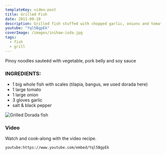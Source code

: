 ```yaml
---
templateKey: video-post
title: Grilled Fish
date: 2011-09-10
description: Grilled fish stuffed with chopped garlic, onions and tomatoes
youtube: "Yql5BgpEk"
coverImage: /images/inihaw-isda.jpg
tags:
  - fish
  - grill
---
```


Pinoy noodles sauteéd with vegetable, pork belly and soy sauce

### INGREDIENTS:
* 1 big whole fish with scales (tilapia, bangus, we used dorada here)
* 1 large tomato
* 1 large onion
* 3 gloves garlic
* salt & black pepper

![Grilled Dorada fish](/images/grilled-fish-dorada.jpg)

### Video
Watch and cook-along with the video recipe.

`youtube:https://www.youtube.com/embed/Yql5BgpEk`